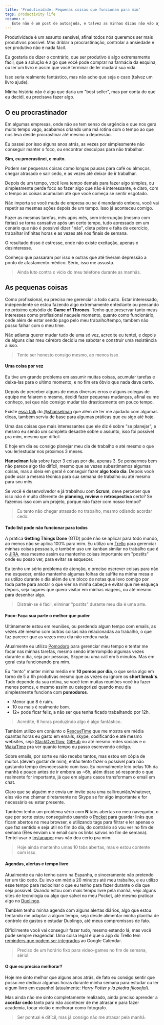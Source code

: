 ```yaml
---
title: 'Produtividade: Pequenas coisas que funcionam para mim'
tags: productivity life
resumo: >
   Este não é um post de autoajuda, e talvez as minhas dicas não vão ajudar você, mas mesmo assim preciso compartilhar isso.
---
```


Produtividade é um assunto sensível, afinal todos nós queremos ser mais produtivos possível. Mas driblar a procrastinação, controlar a ansiedade e ser produtivo não é nada fácil.

Eu gostaria de dizer o contrário, que ser produtivo é algo extremamente fácil, que a solução é algo que você pode comprar na farmácia da esquina, ou ler um livro e assim que você terminar de ler mudará sua vida.

Isso seria realmente fantástico, mas não acho que seja o caso (talvez um livro ajude).

Minha história não é algo que daria um "best seller", mas por conta do que eu decidi, eu precisava fazer algo.
 
## O eu procrastinador
 
Em algumas empresas, onde não se tem senso de urgência e que nos gera muito tempo vago, acabamos criando uma má rotina com o tempo ao que nos leva desde procrastinar até mesmo a depressão.
  
Eu passei por isso alguns anos atrás, as vezes por simplesmente não conseguir manter o foco, ou encontrar desculpas para não trabalhar.
  
**Sim, eu procrastinei, e muito.**
  
Podem ser pequenas coisas como longas pausas para café ou almoços, chegar atrasado e sair cedo, e as vezes até deixar de ir trabalhar.
  
Depois de um tempo, você leva tempo demais para fazer algo simples, ou simplesmente perde foco ao fazer algo que não é interessante, e claro, com o tempo as coisas acumulam até que você começa se sentir esgotado.
  
Não importa se você muda de empresa ou se é mandando embora, você vai repetir as mesmas ações depois de um tempo. Isso já aconteceu comigo.

Fazer as mesmas tarefas, mês após mês, sem interrupção (mesmo com férias) se torna cansativo após um certo tempo, tudo apressado em um cenário que não é possível dizer "não", dieta pobre e falta de exercício, trabalhar infinitas horas e as vezes até nos finais de semana.

O resultado disso é estresse, onde não existe excitação, apenas o desinteresse.

Conheço que passaram por isso e outras que até tiveram depressão a ponto de afastamento médico. Sério, isso me assusta.

> Ainda luto contra o vício do meu telefone durante as manhãs.

## As pequenas coisas

Como profissional, eu preciso me gerenciar a todo custo. Estar interessado, independente se estou fazendo algo extremamente entediante ou pensando no próximo episódio de **Game of Thrones**. Tenho que preservar tanto meus interesses como profissional naquele momento, quanto como funcionário, onde além de estar sendo pago pelo meu trabalho/tempo, também não posso falhar com o meu time.

Não adianta querer mudar tudo de uma só vez, acredite eu tentei, e depois de alguns dias meu cérebro decidiu me sabotar e construir uma resistência a isso.

> Tente ser honesto consigo mesmo, ao menos isso.

#### Uma coisa por vez

Eu tive um grande problema em assumir muitas coisas, acumular tarefas e deixa-las para o ultimo momento, e no fim era óbvio que nada dava certo.

Depois de perceber alguns de meus diversos erros e alguns colegas de equipe me falarem o mesmo, decidi fazer pequenas mudanças, afinal eu me conheço, sei que não consigo mudar tão drasticamente em pouco tempo.

Existe [essa talk](https://www.youtube.com/watch?v=IWPgUn8tL8s) do [@shanselman](https://twitter.com/shanselman) que além de ter me ajudado com algumas dicas, também serviu de base para algumas práticas que eu sigo até hoje.

Uma das coisas que mais interessantes que ele diz é sobre "se planejar", e mesmo eu sendo um completo desastre sobre o assunto, isso foi possível pra mim, mesmo que difícil.

E hoje em dia eu consigo planejar meu dia de trabalho e até mesmo o que vou ler/estudar nos próximos 3 meses.

**Hanselman** fala sobre fazer 3 coisas por dia, apenas 3. Se pensarmos bem não parece algo tão difícil, mesmo que as vezes  subestimamos algumas coisas, mas a ideia em geral é conseguir fazer **algo todo dia**. Depois você pode usar a mesma técnica para sua semana de trabalho ou até mesmo para seu mês.

Se você é desenvolvedor e já trabalhou com **Scrum**, deve perceber que isso não é muito diferente de **planning, review** e **retrospectiva** certo? Se fazemos isso com um projeto, porque não fazer com nosso tempo?

> Eu tento não chegar atrasado no trabalho, mesmo odiando acordar cedo.

#### Todo list pode não funcionar para todos

A pratica **Getting Things Done** (GTD) pode não se aplicar para todo mundo, ao menos não se aplica 100% para mim. Eu utilizo um [Trello](https://trello.com/) para gerenciar minhas coisas pessoais, e também uso um kanban similar no trabalho que é o [JIRA](https://www.atlassian.com/software/jira), mas mesmo assim eu mantenho coisas importante em "postits" onde eu posso ver, para evitar se esquecer.

Eu tenho um sério problema de atenção, e preciso escrever coisas para não me esquecer, então mantenho algumas folhas de sulfite na minha mesa e as utilizo durante o dia além de um bloco de notas que levo comigo por toda parte para anotar o que vier na minha cabeça e evitar que me esqueça depois, seja lugares que quero visitar em minhas viagens, ou até mesmo para desenhar algo.

> Distrair-se é fácil, eliminar "postits" durante meu dia é uma arte.

#### Foco: Faça sua parte o melhor que puder

Ultimamente estou em reuniões, ou perdendo algum tempo com emails, as vezes até mesmo com outras coisas não relacionadas ao trabalho, o que faz parecer que as vezes meu dia não rendeu nada.

Atualmente eu utilizo [Pomodoro](http://lifehacker.com/productivity-101-a-primer-to-the-pomodoro-technique-1598992730) para gerenciar meu tempo e tentar me focar nas minhas tarefas, mesmo sendo interrompido algumas vezes durante o dia, seja por pessoas, Skype ou uma call em 5 minutos. Mas em geral esta funcionando pra mim.

Eu "tento" manter minha média  em **10 pomos por dia**, o que seria algo em torno de 5 a 6h produtivas mesmo que as vezes eu ignore os **short break's**. Tudo depende da sua rotina, se você tem muitas reuniões você ira fazer menos pomos, e mesmo assim eu categorizei quando meu dia simplesmente funciona com **pomodoros**. 

- Menor que 8 é ruim.
- 10 ou mais é realmente bom.
- 12+ pode ficar feliz, a não ser que tenha ficado trabalhando por 12h.

> Acredite, 6 horas produzindo algo é algo fantástico.

Também utilizo em conjunto o [RescueTime](https://www.rescuetime.com/) que me mostra em média quantas horas eu gasto em emails, skype, codificando e até mesmo websites, seja [StackOverflow](https://stackoverflow.com/), [GitHub](https://github.com/) ou até mesmo redes sociais e o [WakaTime](https://wakatime.com/) pra ver quanto tempo eu passo escrevendo código.

Sobre emails, por sorte eu não recebo tantos, mas estou em cópia de muitos (devem gostar de mim), então tento fazer o possível para não gastando tempo desnecessário com isso. Eu normalmente leio pelas 10h da manhã e pouco antes de ir embora as ~6h, além disso só respondo o que realmente for importante, já que em alguns casos transformam o email em chat. 

Claro que se alguém me envia um invite para uma call/reunião/whatever, eles vão me chamar diretamente no Skype se for algo importante e for necessário eu estar presente.

Também tenho um problema sério com **N** tabs abertas no meu navegador, o que por sorte estou conseguindo usando o [Pocket](https://getpocket.com/) para guardar links que ficam abertos no meu browser, e utilizando tags para filtrar e ler apenas o que faz sentido e seja útil no fim do dia, do contrário só vou ver no fim de semana (Eles enviam um email com os links salvos no fim de semana). Tentei usar o [Instapaper](https://www.instapaper.com/) mas não deu certo pra mim.

> Hoje ainda mantenho umas 10 tabs abertas, mas e estou contente com isso.

#### Agendas, alertas e tempo livre

Atualmente eu não tenho carro na Espanha, e sinceramente não pretendo ter um tão cedo. Eu levo em média 20 minutos até meu trabalho, e eu utilizo esse tempo para raciocinar o que eu tenho para fazer durante o dia que seja possível. Quando estou com mais tempo livre pela manhã, vejo alguns sites de tecnologia ou algo que salvei no meu Pocket, até mesmo praticar algo no [Duolingo](https://duolingo.com).

Também tenho minha agenda com alguns alertas diários, algo que estou tentando me adaptar a algum tempo, seja desde alimentar minha planilha de controle de gastos e estudar Duolingo, até meus compromissos de fato.

Dificilmente você vai conseguir fazer tudo, mesmo estando lá, mas você pode sempre reagendar. Uma coisa legal é que o app do Trello tem [reminders que podem ser integrados](http://help.trello.com/article/829-using-trello-with-google-calendar) ao Google Calendar.

> Preciso de um horário fixo para video-games no fim de semana, sério!

#### O que eu preciso melhorar?

Hoje me sinto melhor que alguns anos atrás, de fato eu consigo sentir que posso me dedicar algumas horas durante minha semana para estudar ou ler algum livro em espanhol (atualmente: *Harry Potter y la piedra filosofal*).

Mas ainda não me sinto completamente realizado, ainda preciso aprender a **acordar cedo** tanto para não acontecer de me atrasar e para fazer academia, tocar violão e melhorar como fotografo.

> Ser pontual é difícil, mas já consigo não me atrasar pela manhã.

